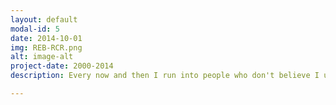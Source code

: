 ```yaml
---
layout: default
modal-id: 5
date: 2014-10-01
img: REB-RCR.png
alt: image-alt
project-date: 2000-2014
description: Every now and then I run into people who don't believe I used to be an attorney.  Here's a bit of background on that from my old firm.  *This image is for background only as I did not build the website depicted*

---
```

